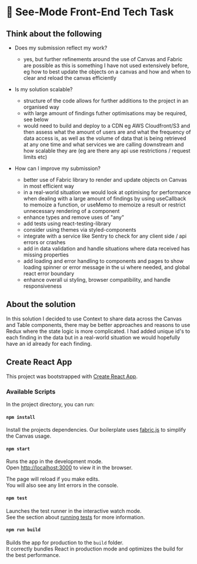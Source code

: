 # 🧠 See-Mode Front-End Tech Task

## Think about the following

- Does my submission reflect my work?

  - yes, but further refinements around the use of Canvas and Fabric are possible as this is something I have not used extensively before, eg how to best update the objects on a canvas and how and when to clear and reload the canvas efficiently

- Is my solution scalable?

  - structure of the code allows for further additions to the project in an organised way
  - with large amount of findings futher optimisations may be required, see below
  - would need to build and deploy to a CDN eg AWS Cloudfront/S3 and then assess what the amount of users are and what the frequency of data access is, as well as the volume of data that is being retrieved at any one time and what services we are calling downstream and how scalable they are (eg are there any api use restrictions / request limits etc)

- How can I improve my submission?
  - better use of Fabric library to render and update objects on Canvas in most efficient way
  - in a real-world situation we would look at optimising for performance when dealing with a large amount of findings by using useCallback to memoize a function, or useMemo to memoize a result or restrict unnecessary rendering of a component
  - enhance types and remove uses of "any"
  - add tests using react-testing-library
  - consider using themes via styled-components
  - integrate with a service like Sentry to check for any client side / api errors or crashes
  - add in data validation and handle situations where data received has missing properties
  - add loading and error handling to components and pages to show loading spinner or error message in the ui where needed, and global react error boundary
  - enhance overall ui styling, browser compatibility, and handle responsiveness

## About the solution

In this solution I decided to use Context to share data across the Canvas and Table components, there may be better approaches and reasons to use Redux where the state logic is more complicated. I had added unique id's to each finding in the data but in a real-world situation we would hopefully have an id already for each finding.

## Create React App

This project was bootstrapped with [Create React App](https://github.com/facebook/create-react-app).

### Available Scripts

In the project directory, you can run:

#### `npm install`

Install the projects dependencies. Our boilerplate uses [fabric.js](https://github.com/fabricjs/fabric.js) to simplify the Canvas usage.

#### `npm start`

Runs the app in the development mode.\
Open [http://localhost:3000](http://localhost:3000) to view it in the browser.

The page will reload if you make edits.\
You will also see any lint errors in the console.

#### `npm test`

Launches the test runner in the interactive watch mode.\
See the section about [running tests](https://facebook.github.io/create-react-app/docs/running-tests) for more information.

#### `npm run build`

Builds the app for production to the `build` folder.\
It correctly bundles React in production mode and optimizes the build for the best performance.
